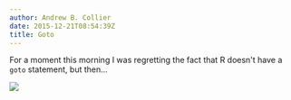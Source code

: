 ```yaml
---
author: Andrew B. Collier
date: 2015-12-21T08:54:39Z
title: Goto
---
```


For a moment this morning I was regretting the fact that R doesn't have a `goto` statement, but then...

<!--more-->

<img src="/img/2015/12/goto.png" >
